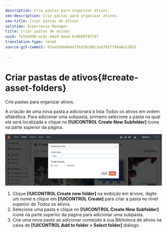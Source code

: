 ```yaml
---
description: Crie pastas para organizar ativos.
seo-description: Crie pastas para organizar ativos.
seo-title: Criar pastas de ativos
solution: Experience Manager
title: Criar pastas de ativos
uuid: fe5eb098-ac8c-44e9-aee4-6c0b88f82747
translation-type: tm+mt
source-git-commit: 67aeb3de964473b326c88c3a3f81ff48a6a12652

---
```



# Criar pastas de ativos{#create-asset-folders}

Crie pastas para organizar ativos.

A criação de uma nova pasta a adicionará à lista Todos os ativos em ordem alfabética. Para adicionar uma subpasta, primeiro selecione a pasta na qual ela será localizada e clique no **[!UICONTROL Create New Subfolder]** ícone na parte superior da página.

![](assets/LibraryNewFolder-1024x338.png)

1. Clique **[!UICONTROL Create new folder]** na exibição em árvore, digite um nome e clique em **[!UICONTROL Create]** para criar a pasta no nível superior de Todos os ativos.
1. Selecione uma pasta e clique no **[!UICONTROL Create New Subfolder]** ícone na parte superior da página para adicionar uma subpasta.
1. Crie uma nova pasta ao adicionar conteúdo à sua Biblioteca de ativos na caixa de **[!UICONTROL Add to folder > Select folder]** diálogo.
